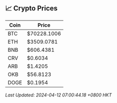## 📈 Crypto Prices

| Coin | Price |
| ---- | ----- |
| BTC | $70228.1006 |
| ETH | $3509.0781 |
| BNB | $606.4381 |
| CRV | $0.6034 |
| ARB | $1.4205 |
| OKB | $56.8123 |
| DOGE | $0.1954 |

_Last Updated: 2024-04-12 07:00:44.18 +0800 HKT_